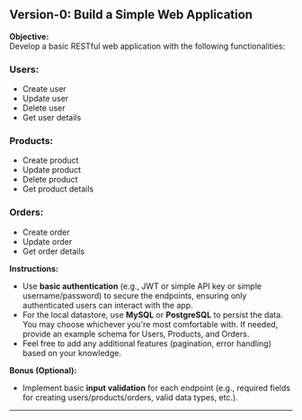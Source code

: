 
## Version-0: Build a Simple Web Application

**Objective:**  
Develop a basic RESTful web application with the following functionalities:

### Users:
- Create user
- Update user
- Delete user
- Get user details

### Products:
- Create product
- Update product
- Delete product
- Get product details

### Orders:
- Create order
- Update order
- Get order details

**Instructions:**  
- Use **basic authentication** (e.g., JWT or simple API key or simple username/password) to secure the endpoints, ensuring only authenticated users can interact with the app.
- For the local datastore, use **MySQL** or **PostgreSQL** to persist the data. You may choose whichever you're most comfortable with. If needed, provide an example schema for Users, Products, and Orders.
- Feel free to add any additional features (pagination, error handling) based on your knowledge.

**Bonus (Optional):**
- Implement basic **input validation** for each endpoint (e.g., required fields for creating users/products/orders, valid data types, etc.).

---
